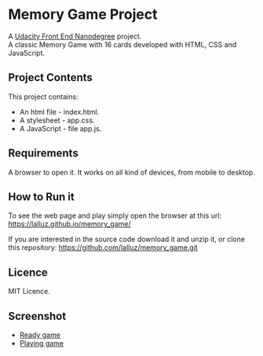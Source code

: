 # Memory Game Project
A [Udacity Front End Nanodegree](https://eu.udacity.com/course/front-end-web-developer-nanodegree--nd001) project.  
A classic Memory Game with 16 cards developed with HTML, CSS and JavaScript.

## Project Contents
This project contains:
* An html file - index.html.
* A stylesheet - app.css.
* A JavaScript - file app.js.

## Requirements
A browser to open it. It works on all kind of devices, from mobile to desktop.

## How to Run it
To see the web page and play simply open the browser at this url:  
https://lalluz.github.io/memory_game/

If you are interested in the source code download it and unzip it, or clone this repository:
https://github.com/lalluz/memory_game.git

## Licence  
MIT Licence.

## Screenshot  
* [Ready game](screenshot_memory_game.png)
* [Playing game](screenshot_memory_game_1.png)
